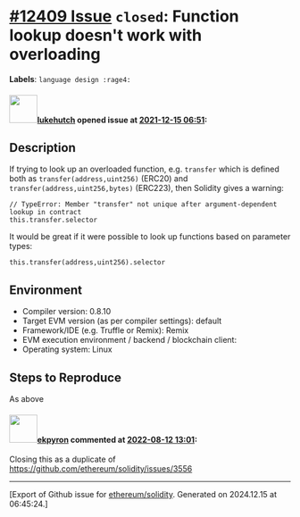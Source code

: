 # [\#12409 Issue](https://github.com/ethereum/solidity/issues/12409) `closed`: Function lookup doesn't work with overloading
**Labels**: `language design :rage4:`


#### <img src="https://avatars.githubusercontent.com/u/811305?u=b2a7f87d77c4fd8a388b45691c92912df24ea6e1&v=4" width="50">[lukehutch](https://github.com/lukehutch) opened issue at [2021-12-15 06:51](https://github.com/ethereum/solidity/issues/12409):

## Description

If trying to look up an overloaded function, e.g. `transfer` which is defined both as `transfer(address,uint256)` (ERC20) and `transfer(address,uint256,bytes)` (ERC223), then Solidity gives a warning:

```
// TypeError: Member "transfer" not unique after argument-dependent lookup in contract
this.transfer.selector
```

It would be great if it were possible to look up functions based on parameter types:

```
this.transfer(address,uint256).selector
```

## Environment

- Compiler version: 0.8.10
- Target EVM version (as per compiler settings): default
- Framework/IDE (e.g. Truffle or Remix): Remix
- EVM execution environment / backend / blockchain client:
- Operating system: Linux

## Steps to Reproduce

As above

#### <img src="https://avatars.githubusercontent.com/u/1347491?v=4" width="50">[ekpyron](https://github.com/ekpyron) commented at [2022-08-12 13:01](https://github.com/ethereum/solidity/issues/12409#issuecomment-1213086895):

Closing this as a duplicate of https://github.com/ethereum/solidity/issues/3556


-------------------------------------------------------------------------------



[Export of Github issue for [ethereum/solidity](https://github.com/ethereum/solidity). Generated on 2024.12.15 at 06:45:24.]
